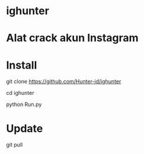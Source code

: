 # ighunter



# Alat crack akun Instagram 


# Install
git clone https://github.com/Hunter-id/ighunter

cd ighunter

python Run.py

# Update
git pull
